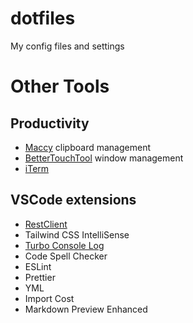 # dotfiles
My config files and settings

# Other Tools 
## Productivity 
- [Maccy](https://maccy.app/) clipboard management 
- [BetterTouchTool](https://folivora.ai/) window management
- [iTerm](https://iterm2.com/)

## VSCode extensions 
- [RestClient](https://marketplace.visualstudio.com/items?itemName=humao.rest-client)
- Tailwind CSS IntelliSense
- [Turbo Console Log](https://marketplace.visualstudio.com/items?itemName=ChakrounAnas.turbo-console-log)
- Code Spell Checker
- ESLint 
- Prettier 
- YML
- Import Cost
- Markdown Preview Enhanced
